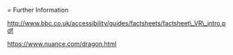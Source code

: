 = Further Information

http://www.bbc.co.uk/accessibility/guides/factsheets/factsheet\_VR\_intro.pdf

https://www.nuance.com/dragon.html
